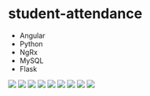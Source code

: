 # student-attendance

* Angular
* Python
* NgRx
* MySQL
* Flask

![](https://i.imgur.com/sQ3jT3w.jpg)
![](https://i.imgur.com/PXhdgVw.png)
![](https://i.imgur.com/Jil4mWr.jpg)
![](https://i.imgur.com/JUFRCgN.png)
![](https://i.imgur.com/Mjj8DGN.jpg)
![](https://i.imgur.com/5TNIppp.png)
![](https://i.imgur.com/CUGbjqb.png)
![](https://i.imgur.com/SIfAy1Q.png)
![](https://i.imgur.com/LgEgOsY.png)
